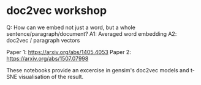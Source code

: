 # doc2vec workshop

Q: How can we embed not just a word, but a whole sentence/paragraph/document?
A1: Averaged word embedding
A2: doc2vec / paragraph vectors

Paper 1: https://arxiv.org/abs/1405.4053 
Paper 2: https://arxiv.org/abs/1507.07998 

These notebooks provide an excercise in gensim's doc2vec models and t-SNE visualisation of the result.

